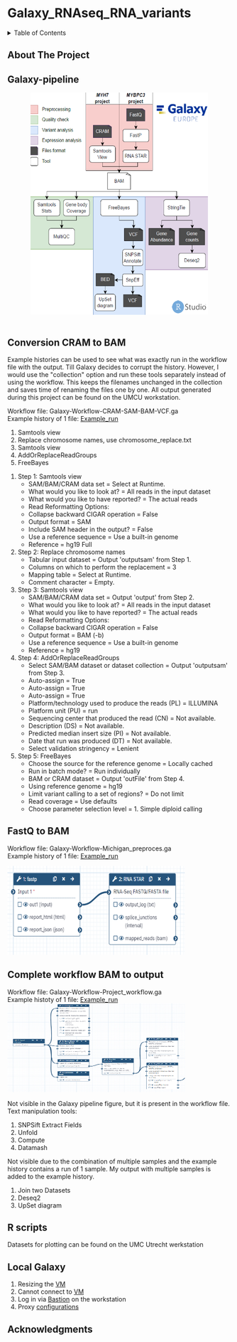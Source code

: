 # Galaxy_RNAseq_RNA_variants

<!-- TABLE OF CONTENTS -->
<details>
  <summary>Table of Contents</summary>
  <ol>
    <li><a href="#about-the-project">About The Project</a></li>
    <li><a href="#Galaxy-pipeline">Galaxy-pipeline</a>
      <ul>
        <li><a href="#Conversion-CRAM-to-BAM">Conversion CRAM to BAM</a></li>
        <li><a href="#FastQ-to-BAM">FastQ to BAM</a></li>
        <li><a href="#Complete-workflow-BAM-to-output">Complete workflow BAM to output</a></li>
      </ul>
    </li>
    <li><a href="#r-scripts">R scripts</a></li>
    <li><a href="#local-galaxy">Local Galaxy</a></li>
    <li><a href="#acknowledgments">Acknowledgments</a></li>
  </ol>
</details>

<!-- ABOUT THE PROJECT -->
## About The Project

<!-- galaxy -->
## Galaxy-pipeline
<div align="center">
  <img src="pipeline.png" alt="Logo" width="400" height="500">
</div>
</br>

## Conversion CRAM to BAM
<p>
  Example histories can be used to see what was exactly run in the workflow file with the output. Till Galaxy decides to corrupt the history. However, I would use the "collection" option and run these tools separately instead of using the workflow. This keeps the filenames unchanged in the collection and saves time of renaming the files one by one. All output generated during this project can be found on the UMCU workstation.
</p>

<p>
  Workflow file: Galaxy-Workflow-CRAM-SAM-BAM-VCF.ga
  </br>
  Example history of 1 file: <a href="https://usegalaxy.eu/u/vanessa1/h/nottinghampreprocess" target="_blank">Example_run</a>
  <ol>
    <li>Samtools view</li>
    <li>Replace chromosome names, use chromosome_replace.txt</li>
    <li>Samtools view</li>
    <li>AddOrReplaceReadGroups</li>
    <li>FreeBayes</li>    
  </ol>
</p>

<p>
  <ol>
    <li>Step 1: Samtools view
      <ul>
        <li>SAM/BAM/CRAM data set = Select at Runtime.</li>
        <li>What would you like to look at? = All reads in the input dataset</li>
        <li>What would you like to have reported? = The actual reads</li>
        <li>Read Reformatting Options:</li>
        <li>Collapse backward CIGAR operation = False</li>
        <li>Output format = SAM</li>
        <li>Include SAM header in the output? = False</li>
        <li>Use a reference sequence = Use a built-in genome</li>
        <li>Reference = hg19 Full</li>
      </ul>
    </li>
      <li>Step 2: Replace chromosome names
      <ul>
        <li>Tabular input dataset = Output 'outputsam' from Step 1.</li>
        <li>Columns on which to perform the replacement = 3</li>
        <li>Mapping table = Select at Runtime.</li>
        <li>Comment character = Empty.</li>
      </ul>
    </li>
      <li>Step 3: Samtools view
      <ul>
        <li>SAM/BAM/CRAM data set = Output 'output' from Step 2.</li>
        <li>What would you like to look at? = All reads in the input dataset</li>
        <li>What would you like to have reported? = The actual reads</li>
        <li>Read Reformatting Options:</li>
        <li>Collapse backward CIGAR operation = False</li>
        <li>Output format = BAM (-b)</li>
        <li>Use a reference sequence = Use a built-in genome</li>
        <li>Reference = hg19</li>
      </ul>
    </li>
      <li>Step 4: AddOrReplaceReadGroups
      <ul>
        <li>Select SAM/BAM dataset or dataset collection = Output 'outputsam' from Step 3.</li>
        <li>Auto-assign = True</li>
        <li>Auto-assign = True</li>
        <li>Auto-assign = True</li>
        <li>Platform/technology used to produce the reads (PL) = ILLUMINA</li>
        <li>Platform unit (PU) = run</li>
        <li>Sequencing center that produced the read (CN) = Not available.</li>
        <li>Description (DS) = Not available.</li>
        <li>Predicted median insert size (PI) = Not available.</li>
        <li>Date that run was produced (DT) = Not available.</li>
        <li>Select validation stringency = Lenient</li>        
      </ul>
    </li>
    <li>Step 5: FreeBayes
      <ul>
        <li>Choose the source for the reference genome = Locally cached</li>
        <li>Run in batch mode? = Run individually</li>
        <li>BAM or CRAM dataset = Output 'outFile' from Step 4.</li>
        <li>Using reference genome = hg19</li>
        <li>Limit variant calling to a set of regions? = Do not limit</li>
        <li>Read coverage = Use defaults</li>
        <li>Choose parameter selection level = 1. Simple diploid calling</li>
      </ul>
    </li>
  </ol>
</p>

## FastQ to BAM

<p>
  Workflow file: Galaxy-Workflow-Michigan_preproces.ga
  </br>
  Example history of 1 file: <a href="https://usegalaxy.eu/u/vanessa1/h/michiganpreprocess" target="_blank">Example_run</a>
</p>

<p>
  <img src="Michigan_preprocess.png" alt="Logo" width="400" height="200">
</p>

## Complete workflow BAM to output
<p>
  Workflow file: Galaxy-Workflow-Project_workflow.ga 
  </br>
  Example histoty of 1 file: <a href="https://usegalaxy.eu/u/vanessa1/h/projectworkflow" target="_blank">Example_run</a>  
  </br>
  <img src="pipeline_galaxy.png" alt="Logo" width="400" height="200">
</p>

<p>
  Not visible in the Galaxy pipeline figure, but it is present in the workflow file. Text manipulation tools:
  <ol>
    <li>SNPSift Extract Fields</li>
    <li>Unfold</li>
    <li>Compute</li>
    <li>Datamash</li>
  </ol>
</p>

<p>
  Not visible due to the combination of multiple samples and the example history contains a run of 1 sample. My output with multiple samples is added to the example history.
  <ol>
    <li>Join two Datasets</li>
    <li>Deseq2</li>
    <li>UpSet diagram</li>
  </ol>
</p>
  
</p>

<!-- rscripts -->
## R scripts
<p>
  Datasets for plotting can be found on the UMC Utrecht werkstation
</p>

<!-- Local galaxy -->
## Local Galaxy
<p>
  <ol>
    <li>Resizing the <a href="https://support.mydre.org/portal/en/kb/articles/resizevm" target="_blank">VM</a></li>
    <li>Cannot connect to <a href="https://support.mydre.org/portal/en/kb/articles/i-cannot-connect-to-vm-1-2-3-error#Problem" target="_black">VM</a></li>
    <li>Log in via <a href="https://support.mydre.org/portal/en/kb/articles/connect-to-virtual-machine-using-bastion" target="_black">Bastion</a> on the workstation</li>
    <li>Proxy <a href="https://support.mydre.org/portal/en/kb/articles/proxy-configurations" target="_blank">configurations</a></li>
  </ol>
</p>

<!-- acknowledgments -->
## Acknowledgments



